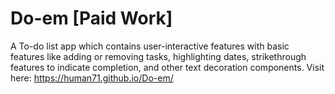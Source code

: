 # Do-em [Paid Work]
A To-do list app which contains user-interactive features with basic features like adding or removing tasks, highlighting dates, strikethrough features to indicate completion, and other text decoration components.
Visit here: https://human71.github.io/Do-em/
